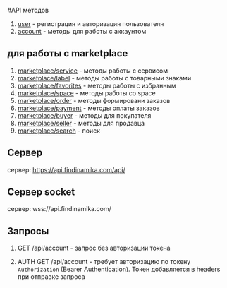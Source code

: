 
#API методов

1. [user](/doc/profile/user.md) -  регистрация и авторизация пользователя
1. [account](/doc/stellar/account.md)  -  методы для работы с аккаунтом
<!--1. [anchor](/doc/stellar/anchor.md)  - работа для анкоров (схож с аккаунтом)

1. [oauth](/doc/oauth.md) -  методы авторизации через соцсервисы
-->

## для работы с marketplace
1. [marketplace/service](/doc/marketplace/service.md) - методы работы с сервисом
1. [marketplace/label](/doc/marketplace/label.md) - методы работы с товарными знаками
1. [marketplace/favorites](/doc/marketplace/favorites.md) - методы работы с избранным
1. [marketplace/space](/doc/marketplace/space.md) - методы работы со space
1. [marketplace/order](/doc/marketplace/order.md) - методы формировани заказов
1. [marketplace/payment](/doc/marketplace/payment.md) - методы оплаты заказов
1. [marketplace/buyer](/doc/marketplace/buyer.md) - методы для покупателя
1. [marketplace/seller](/doc/marketplace/seller.md) - методы для продавца
1. [marketplace/search](/doc/marketplace/search.md) - поиск

<!--
## сокеты
1. [websocket/notice](/doc/websocket/notice.md) - методы работы с сокетом уведомлений
-->
## Сервер
сервер:  https://api.findinamika.com/api/

## Сервер socket
сервер:  wss://api.findinamika.com/


## Запросы

1. GET /api/account - запрос без авторизации токена

1. AUTH GET /api/account - требует авторизацию по токену `Authorization` (Bearer Authentication). Токен добавляется в headers при отправке запроса 
